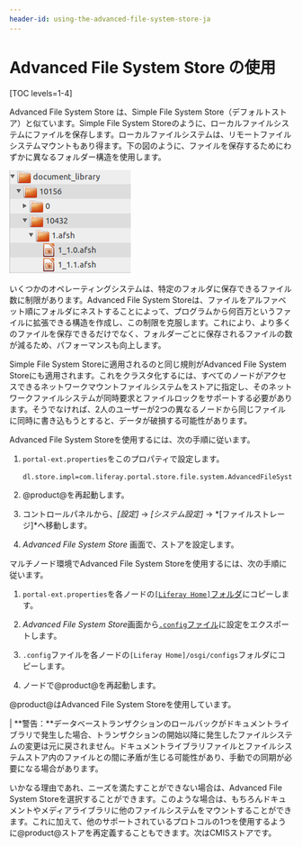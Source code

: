 ```yaml
---
header-id: using-the-advanced-file-system-store-ja
---
```


# Advanced File System Store の使用

[TOC levels=1-4]

Advanced File System Store は、Simple File System Store（デフォルトストア）と似ています。Simple File System Storeのように、ローカルファイルシステムにファイルを保存します。ローカルファイルシステムは、リモートファイルシステムマウントもあり得ます。下の図のように、ファイルを保存するためにわずかに異なるフォルダー構造を使用します。

![図1：Advanced File System Storeは、ファイルシステムストアよりもネストされたフォルダ構造を作成します。](../../../images/enterprise-adv-file-system-store.png)

 いくつかのオペレーティングシステムは、特定のフォルダに保存できるファイル数に制限があります。Advanced File System Storeは、ファイルをアルファベット順にフォルダにネストすることによって、プログラムから何百万というファイルに拡張できる構造を作成し、この制限を克服します。これにより、より多くのファイルを保存できるだけでなく、フォルダーごとに保存されるファイルの数が減るため、パフォーマンスも向上します。

Simple File System Storeに適用されるのと同じ規則がAdvanced File System Storeにも適用されます。これをクラスタ化するには、すべてのノードがアクセスできるネットワークマウントファイルシステムをストアに指定し、そのネットワークファイルシステムが同時要求とファイルロックをサポートする必要があります。そうでなければ、2人のユーザーが2つの異なるノードから同じファイルに同時に書き込もうとすると、データが破損する可能性があります。

Advanced File System Storeを使用するには、次の手順に従います。

1. `portal-ext.properties`をこのプロパティで設定します。

       dl.store.impl=com.liferay.portal.store.file.system.AdvancedFileSystemStore
   
2. @product@を再起動します。

3. コントロールパネルから、*[設定]* → *[システム設定]* → *[ファイルストレージ]*へ移動します。

4. *Advanced File System Store* 画面で、ストアを設定します。

マルチノード環境でAdvanced File System Storeを使用するには、次の手順に従います。

1. `portal-ext.properties`を各ノードの[`[Liferay Home]`フォルダ](/discover/deployment/-/knowledge_base/7-1/installing-liferay#liferay-home)にコピーします。

2. *Advanced File System Store*画面から[`.config`ファイル](/discover/portal/-/knowledge_base/7-1/understanding-system-configuration-files)に設定をエクスポートします。

3. `.config`ファイルを各ノードの`[Liferay Home]/osgi/configs`フォルダにコピーします。

4. ノードで@product@を再起動します。

@product@はAdvanced File System Storeを使用しています。

| **警告：**データベーストランザクションのロールバックがドキュメントライブラリで発生した場合、トランザクションの開始以降に発生したファイルシステムの変更は元に戻されません。ドキュメントライブラリファイルとファイルシステムストア内のファイルとの間に矛盾が生じる可能性があり、手動での同期が必要になる場合があります。

いかなる理由であれ、ニーズを満たすことができない場合は、Advanced File System Storeを選択することができます。このような場合は、もちろんドキュメントやメディアライブラリに他のファイルシステムをマウントすることができます。これに加えて、他のサポートされているプロトコルの1つを使用するように@product@ストアを再定義することもできます。次はCMISストアです。
